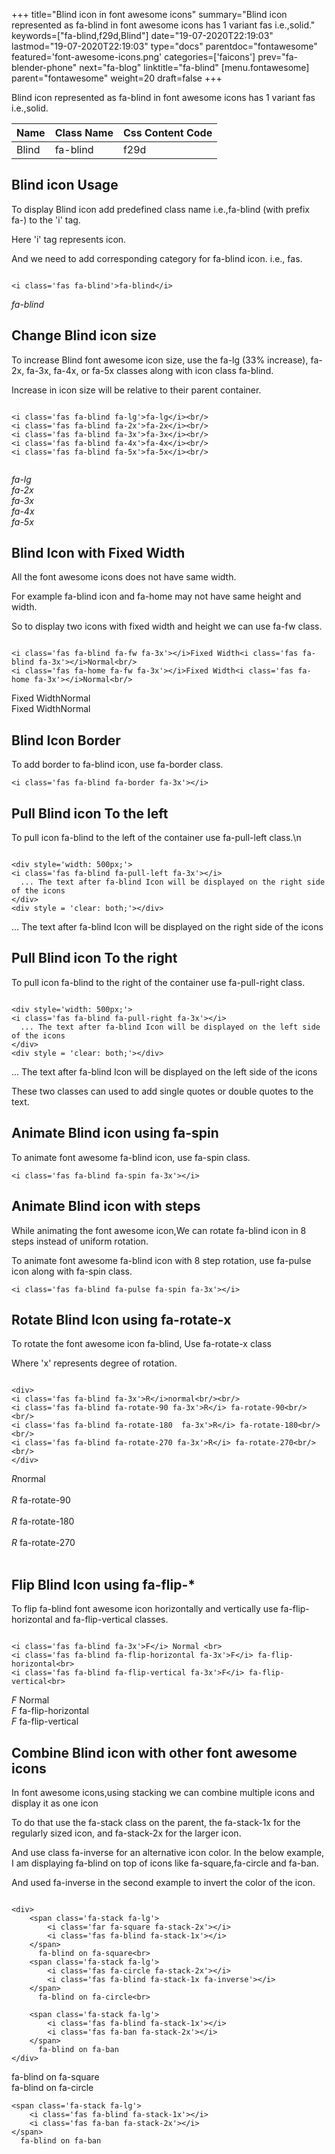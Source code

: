 +++
title="Blind icon in font awesome icons"
summary="Blind icon represented as fa-blind in font awesome icons has 1 variant fas i.e.,solid."
keywords=["fa-blind,f29d,Blind"]
date="19-07-2020T22:19:03"
lastmod="19-07-2020T22:19:03"
type="docs"
parentdoc="fontawesome"
featured='font-awesome-icons.png'
categories=['faicons']
prev="fa-blender-phone"
next="fa-blog"
linktitle="fa-blind"
[menu.fontawesome]
parent="fontawesome"
weight=20
draft=false
+++


Blind icon represented as fa-blind in font awesome icons has 1 variant fas i.e.,solid.

<div class='table-responsive'><table class='table'><thead><tr><th>Name</th><th>Class Name</th><th>Css Content Code</th></tr></thead><tbody><tr><td>Blind</td><td>fa-blind</td><td>f29d</td></tr></tbody></table></div>



## Blind icon Usage

To display Blind icon add predefined class name i.e.,fa-blind (with prefix fa-) to the 'i' tag.

Here 'i' tag represents icon.

And we need to add corresponding category for fa-blind icon. i.e., fas.


```

<i class='fas fa-blind'>fa-blind</i>
```

<i class='fas fa-blind'>fa-blind</i>




## Change Blind icon size
To increase Blind font awesome icon size, use the fa-lg (33% increase), fa-2x, fa-3x, fa-4x, or fa-5x classes along with icon class fa-blind.

Increase in icon size will be relative to their parent container. 

```

<i class='fas fa-blind fa-lg'>fa-lg</i><br/>
<i class='fas fa-blind fa-2x'>fa-2x</i><br/>
<i class='fas fa-blind fa-3x'>fa-3x</i><br/>
<i class='fas fa-blind fa-4x'>fa-4x</i><br/>
<i class='fas fa-blind fa-5x'>fa-5x</i><br/>
            
```

<i class='fas fa-blind fa-lg'>fa-lg</i><br/>
<i class='fas fa-blind fa-2x'>fa-2x</i><br/>
<i class='fas fa-blind fa-3x'>fa-3x</i><br/>
<i class='fas fa-blind fa-4x'>fa-4x</i><br/>
<i class='fas fa-blind fa-5x'>fa-5x</i><br/>
            



## Blind Icon with Fixed Width 

All the font awesome icons does not have same width.

For example fa-blind icon and fa-home may not have same height and width.

So to display two icons with fixed width and height we can use fa-fw class.


```

<i class='fas fa-blind fa-fw fa-3x'></i>Fixed Width<i class='fas fa-blind fa-3x'></i>Normal<br/>
<i class='fas fa-home fa-fw fa-3x'></i>Fixed Width<i class='fas fa-home fa-3x'></i>Normal<br/>
```

<i class='fas fa-blind fa-fw fa-3x'></i>Fixed Width<i class='fas fa-blind fa-3x'></i>Normal<br/>
<i class='fas fa-home fa-fw fa-3x'></i>Fixed Width<i class='fas fa-home fa-3x'></i>Normal<br/>



## Blind Icon Border 

To add border to fa-blind icon, use fa-border class.


```
<i class='fas fa-blind fa-border fa-3x'></i>

```
<i class='fas fa-blind fa-border fa-3x'></i>





## Pull Blind icon To the left

To pull icon fa-blind to the left of the container use fa-pull-left class.\n

```

<div style='width: 500px;'>
<i class='fas fa-blind fa-pull-left fa-3x'></i>
  ... The text after fa-blind Icon will be displayed on the right side of the icons
</div>
<div style = 'clear: both;'></div>
```

<div style='width: 500px;'>
<i class='fas fa-blind fa-pull-left fa-3x'></i>
  ... The text after fa-blind Icon will be displayed on the right side of the icons
</div>
<div style = 'clear: both;'></div>




## Pull Blind icon To the right
To pull icon fa-blind to the right of the container use fa-pull-right class.

```

<div style='width: 500px;'>
<i class='fas fa-blind fa-pull-right fa-3x'></i>
  ... The text after fa-blind Icon will be displayed on the left side of the icons
</div>
<div style = 'clear: both;'></div>
```

<div style='width: 500px;'>
<i class='fas fa-blind fa-pull-right fa-3x'></i>
  ... The text after fa-blind Icon will be displayed on the left side of the icons
</div>
<div style = 'clear: both;'></div>

These two classes can used to add single quotes or double quotes to the text.


## Animate Blind icon using fa-spin
To animate font awesome fa-blind icon, use fa-spin class.

```
<i class='fas fa-blind fa-spin fa-3x'></i>
```
<i class='fas fa-blind fa-spin fa-3x'></i>




## Animate Blind icon with steps
While animating the font awesome icon,We can rotate fa-blind icon in 8 steps instead of uniform rotation.

To animate font awesome fa-blind icon with 8 step rotation, use fa-pulse icon along with fa-spin class.


```
<i class='fas fa-blind fa-pulse fa-spin fa-3x'></i>

```
<i class='fas fa-blind fa-pulse fa-spin fa-3x'></i>





## Rotate Blind Icon using fa-rotate-x
To rotate the font awesome icon fa-blind, Use fa-rotate-x class

Where 'x' represents degree of rotation.


```

<div>
<i class='fas fa-blind fa-3x'>R</i>normal<br/><br/>
<i class='fas fa-blind fa-rotate-90 fa-3x'>R</i> fa-rotate-90<br/><br/> 
<i class='fas fa-blind fa-rotate-180  fa-3x'>R</i> fa-rotate-180<br/><br/> 
<i class='fas fa-blind fa-rotate-270 fa-3x'>R</i> fa-rotate-270<br/><br/>
</div>
```

<div>
<i class='fas fa-blind fa-3x'>R</i>normal<br/><br/>
<i class='fas fa-blind fa-rotate-90 fa-3x'>R</i> fa-rotate-90<br/><br/> 
<i class='fas fa-blind fa-rotate-180  fa-3x'>R</i> fa-rotate-180<br/><br/> 
<i class='fas fa-blind fa-rotate-270 fa-3x'>R</i> fa-rotate-270<br/><br/>
</div>




## Flip Blind Icon using fa-flip-*
To flip fa-blind font awesome icon horizontally and vertically use fa-flip-horizontal and fa-flip-vertical classes. 

```

<i class='fas fa-blind fa-3x'>F</i> Normal <br>
<i class='fas fa-blind fa-flip-horizontal fa-3x'>F</i> fa-flip-horizontal<br>
<i class='fas fa-blind fa-flip-vertical fa-3x'>F</i> fa-flip-vertical<br>
```

<i class='fas fa-blind fa-3x'>F</i> Normal <br>
<i class='fas fa-blind fa-flip-horizontal fa-3x'>F</i> fa-flip-horizontal<br>
<i class='fas fa-blind fa-flip-vertical fa-3x'>F</i> fa-flip-vertical<br>




## Combine Blind icon with other font awesome icons
In font awesome icons,using stacking we can combine multiple icons and display it as one icon 

To do that use the fa-stack class on the parent, the fa-stack-1x for the regularly sized icon, and fa-stack-2x for the larger icon.

And use class fa-inverse for an alternative icon color. 
In the below example, I am displaying fa-blind on top of icons like fa-square,fa-circle and fa-ban.

And used fa-inverse in the second example to invert the color of the icon.

```

<div>
    <span class='fa-stack fa-lg'>
        <i class='far fa-square fa-stack-2x'></i>
        <i class='fas fa-blind fa-stack-1x'></i>
    </span>
      fa-blind on fa-square<br>
    <span class='fa-stack fa-lg'>
        <i class='fas fa-circle fa-stack-2x'></i>
        <i class='fas fa-blind fa-stack-1x fa-inverse'></i>
    </span>
      fa-blind on fa-circle<br>

    <span class='fa-stack fa-lg'>
        <i class='fas fa-blind fa-stack-1x'></i>
        <i class='fas fa-ban fa-stack-2x'></i>
    </span>
      fa-blind on fa-ban
</div>
```

<div>
    <span class='fa-stack fa-lg'>
        <i class='far fa-square fa-stack-2x'></i>
        <i class='fas fa-blind fa-stack-1x'></i>
    </span>
      fa-blind on fa-square<br>
    <span class='fa-stack fa-lg'>
        <i class='fas fa-circle fa-stack-2x'></i>
        <i class='fas fa-blind fa-stack-1x fa-inverse'></i>
    </span>
      fa-blind on fa-circle<br>

    <span class='fa-stack fa-lg'>
        <i class='fas fa-blind fa-stack-1x'></i>
        <i class='fas fa-ban fa-stack-2x'></i>
    </span>
      fa-blind on fa-ban
</div>






